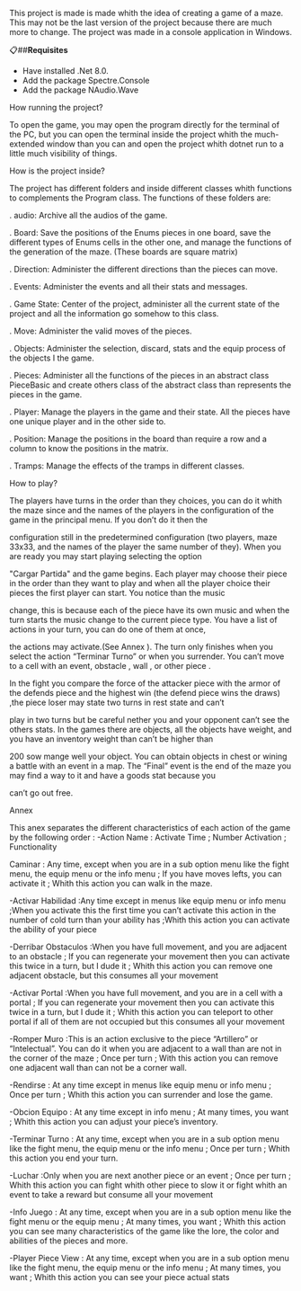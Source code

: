 This project is made is made whith the idea of creating a game of a maze. This may not be the last version of the project because there are much more to change. 
The project was made in a console application in Windows.

📋##**Requisites**
+ Have installed .Net 8.0.
+ Add the package Spectre.Console 
+ Add the package NAudio.Wave

How running the project?

To open the game, you may open the program directly for the terminal of the PC, but you can open the terminal inside the project whith the much-extended window than you can and open the project whith dotnet 
run to a little much visibility of things.

 How is the project inside?
 
The project has different folders and inside different classes whith functions to complements the Program class. The functions of these folders are:

. audio: Archive all the audios of the game.

. Board: Save the positions of the Enums pieces in one board, save the different types of Enums cells in the other one, and manage the functions of the generation of the maze. (These boards are square matrix) 

. Direction: Administer the different directions than the pieces can move.

. Events: Administer the events and all their stats and messages.

. Game State: Center of the project, administer all the current state of the project and all the information go somehow to this class.

. Move: Administer the valid moves of the pieces.

. Objects: Administer the selection, discard, stats and the equip process of the objects I the game.

. Pieces: Administer all the functions of the pieces in an abstract class PieceBasic and create others class of the abstract class than represents the pieces in the game.

. Player: Manage the players in the game and their state. All the pieces have one unique player and in the other side to.

. Position: Manage the positions in the board than require a row and a column to know the positions in the matrix.

. Tramps: Manage the effects of the tramps in different classes.

 How to play?
 

 The players have turns in the order than they choices, you can do it whith the maze since and the names of the players in the configuration of the game in the principal menu. If you don’t do it then the

 
 configuration still in the predetermined configuration (two players, maze 33x33, and the names of the player the same number of they). When you are ready you may start playing selecting the option 

 
 "Cargar Partida" and the game begins. Each player may choose their piece in the order than they want to play and when all the player choice their pieces the first player can start. You notice than the music


 change, this is because each of the piece have its own music and when the turn starts the music change to the current piece type. You have a list of actions in your turn, you can do one of them at once, 


 the actions may activate.(See Annex ). The turn only finishes when you select the action “Terminar Turno” or when you surrender. You can’t move to a cell with an event, obstacle , wall , or other piece .


 In the fight you compare the force of the attacker piece with the armor of the defends piece and the highest win (the defend piece wins the draws) ,the piece loser may state two turns in rest state and can’t
 

 play in two turns but be careful nether you and your opponent can’t see the others stats. In the games there are objects, all the objects have weight, and you have an inventory weight than can’t be higher than 


 200 sow mange well your object. You can obtain objects in chest or wining a battle with an event in a map. The “Final” event is the end of the maze you may find a way to it and have a goods stat because you 

 can’t go out free. 

 
Annex 

This anex separates the different characteristics of each action of the game by the following order : -Action Name	: Activate Time	; Number Activation	; Functionality

Caminar : Any time, except when you are in a sub option menu like the fight menu, the equip menu or the info menu	; If you have moves lefts, you can activate it ; Whith this action you can walk in the maze.

-Activar Habilidad	:Any time except in menus like equip menu or info menu	;When you activate this the first time you can’t activate this action in the number of cold turn than your ability has	;Whith this action
you can activate the ability of your piece

-Derribar Obstaculos :When you have full movement, and you are adjacent to an obstacle ;	If you can regenerate your movement then you can activate this twice in a turn, but I dude it ;	Whith this action you can 
remove one adjacent obstacle, but this consumes all your movement

-Activar Portal :When you have full movement, and you are in a cell with a portal	; If you can regenerate your movement then you can activate this twice in a turn, but I dude it ;	Whith this action you can
teleport to other portal if all of them are not occupied but this consumes all your movement

-Romper Muro :This is an action exclusive to the piece “Artillero” or “Intelectual”. You can do it when you are adjacent to a wall than are not in the corner of the maze ;	Once per turn ;	With this action you can
remove one adjacent wall than can not be a corner wall.

-Rendirse :	At any time except in menus like equip menu or info menu	; Once per turn	; Whith this action you can surrender and lose the game.

-Obcion Equipo : At any time except in info menu	; At many times, you want ;	Whith this action you can adjust your piece’s inventory.

-Terminar Turno : At any time, except when you are in a sub option menu like the fight menu, the equip menu or the info menu	; Once per turn ; Whith this action you end your turn.

-Luchar :Only when you are next another piece or an event	; Once per turn	; Whith this action you can fight whith other piece to slow it or fight whith an event to take a reward but consume all your movement 

-Info Juego : At any time, except when you are in a sub option menu like the fight menu or the equip menu ; At many times, you want	; Whith this action you can see many characteristics of the game like the lore,
the color and abilities of the pieces and more.

-Player Piece View	: At any time, except when you are in a sub option menu like the fight menu, the equip menu or the info menu	; At many times, you want	; Whith this action you can see your piece actual stats

